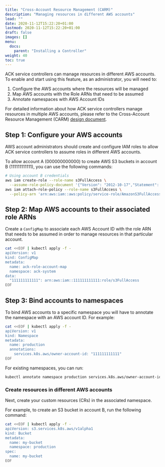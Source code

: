 ```yaml
---
title: "Cross-Account Resource Management (CARM)"
description: "Managing resources in different AWS accounts"
lead: ""
date: 2020-11-12T15:22:20+01:00
lastmod: 2020-11-12T15:22:20+01:00
draft: false
images: []
menu: 
  docs:
    parent: "Installing a Controller"
weight: 40
toc: true
---
```


ACK service controllers can manage resources in different AWS accounts. To enable and start using this feature, as an administrator, you will need to:

  1. Configure the AWS accounts where the resources will be managed
  2. Map AWS accounts with the Role ARNs that need to be assumed
  3. Annotate namespaces with AWS Account IDs

For detailed information about how ACK service controllers manage resources in multiple AWS accounts, please refer to the Cross-Account Resource Management (CARM) [design document](https://github.com/aws-controllers-k8s/community/blob/main/docs/design/proposals/carm/cross-account-resource-management.md).

## Step 1: Configure your AWS accounts

AWS account administrators should create and configure IAM roles to allow ACK service controllers to assume roles in different AWS accounts.

To allow account A (000000000000) to create AWS S3 buckets in account B (111111111111), you can use the following commands:
```bash
# Using account B credentials
aws iam create-role --role-name s3FullAccess \
  --assume-role-policy-document '{"Version": "2012-10-17","Statement": [{ "Effect": "Allow", "Principal": {"AWS": "arn:aws:iam::000000000000:role/roleA-production"}, "Action": "sts:AssumeRole"}]}'
aws iam attach-role-policy --role-name s3FullAccess \
  --policy-arn 'arn:aws:iam::aws:policy/service-role/AmazonS3FullAccess'
```

## Step 2: Map AWS accounts to their associated role ARNs

Create a `ConfigMap` to associate each AWS Account ID with the role ARN that needs to be assumed in order to manage resources in that particular account.

```bash
cat <<EOF | kubectl apply -f -
apiVersion: v1
kind: ConfigMap
metadata:
  name: ack-role-account-map
  namespace: ack-system
data:
  "111111111111": arn:aws:iam::111111111111:role/s3FullAccess
EOF
```

## Step 3: Bind accounts to namespaces

To bind AWS accounts to a specific namespace you will have to annotate the namespace with an AWS account ID. For example:
```bash
cat <<EOF | kubectl apply -f -
apiVersion: v1
kind: Namespace
metadata:
  name: production
  annotations:
    services.k8s.aws/owner-account-id: "111111111111"
EOF
```

For existing namespaces, you can run:
```bash
kubectl annotate namespace production services.k8s.aws/owner-account-id=111111111111
```

### Create resources in different AWS accounts

Next, create your custom resources (CRs) in the associated namespace.

For example, to create an S3 bucket in account B, run the following command:
```bash
cat <<EOF | kubectl apply -f -
apiVersion: s3.services.k8s.aws/v1alpha1
kind: Bucket
metadata:
  name: my-bucket
  namespace: production
spec:
  name: my-bucket
EOF
```